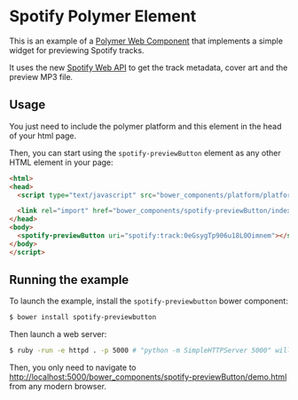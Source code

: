# Spotify Polymer Element

This is an example of a [Polymer Web Component](www.polymer-project.org) that implements
a simple widget for previewing Spotify tracks.

It uses the new [Spotify Web API](https://developer.spotify.com/spotify-web-api/)
to get the track metadata, cover art and the preview MP3 file.

## Usage

You just need to include the polymer platform and this element in the head of
your html page.

Then, you can start using the `spotify-previewButton` element as any other HTML element
in your page:

```html
<html>
<head>
  <script type="text/javascript" src="bower_components/platform/platform.js"></script>

  <link rel="import" href="bower_components/spotify-previewButton/index.html">
</head>
<body>
  <spotify-previewButton uri="spotify:track:0eGsygTp906u18L0Oimnem"></spotify-previewButton>
</body>
</script>
```

## Running the example

To launch the example, install the `spotify-previewbutton` bower component:

```sh
$ bower install spotify-previewbutton
```

Then launch a web server:

```sh
$ ruby -run -e httpd . -p 5000 # "python -m SimpleHTTPServer 5000" will also do the trick
```

Then, you only need to navigate to [http://localhost:5000/bower_components/spotify-previewButton/demo.html](http://localhost:5000/bower_components/spotify-previewButton/demo.html) from any modern browser.
